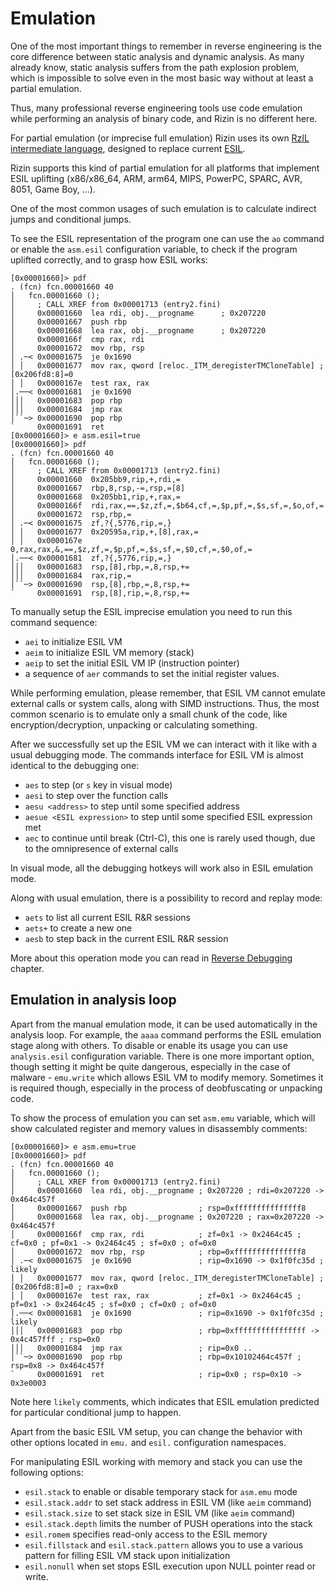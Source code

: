 # Emulation

One of the most important things to remember in reverse engineering is
the core difference between static analysis and dynamic analysis. As many already
know, static analysis suffers from the path explosion problem, which is impossible
to solve even in the most basic way without at least a partial emulation.

Thus, many professional reverse engineering tools use code emulation while
performing an analysis of binary code, and Rizin is no different here.

For partial emulation (or imprecise full emulation) Rizin uses its own [RzIL intermediate language](../disassembling/rzil.md), designed
to replace current [ESIL](../disassembling/esil.md).

Rizin supports this kind of partial emulation for all platforms that
implement ESIL uplifting (x86/x86_64, ARM, arm64, MIPS, PowerPC, SPARC, AVR, 8051, Game Boy, ...).

One of the most common usages of such emulation is to calculate
indirect jumps and conditional jumps.

To see the ESIL representation of the program one can use the `ao` command or enable the `asm.esil` configuration
variable, to check if the program uplifted correctly, and to grasp how ESIL works:

```
[0x00001660]> pdf
. (fcn) fcn.00001660 40
│   fcn.00001660 ();
│     ; CALL XREF from 0x00001713 (entry2.fini)
│     0x00001660  lea rdi, obj.__progname      ; 0x207220
│     0x00001667  push rbp
│     0x00001668  lea rax, obj.__progname      ; 0x207220
│     0x0000166f  cmp rax, rdi
│     0x00001672  mov rbp, rsp
│ .─< 0x00001675  je 0x1690
│ │   0x00001677  mov rax, qword [reloc._ITM_deregisterTMCloneTable] ; [0x206fd8:8]=0
│ │   0x0000167e  test rax, rax
│.──< 0x00001681  je 0x1690
│││   0x00001683  pop rbp
│││   0x00001684  jmp rax
│``─> 0x00001690  pop rbp
`     0x00001691  ret
[0x00001660]> e asm.esil=true
[0x00001660]> pdf
. (fcn) fcn.00001660 40
│   fcn.00001660 ();
│     ; CALL XREF from 0x00001713 (entry2.fini)
│     0x00001660  0x205bb9,rip,+,rdi,=
│     0x00001667  rbp,8,rsp,-=,rsp,=[8]
│     0x00001668  0x205bb1,rip,+,rax,=
│     0x0000166f  rdi,rax,==,$z,zf,=,$b64,cf,=,$p,pf,=,$s,sf,=,$o,of,=
│     0x00001672  rsp,rbp,=
│ .─< 0x00001675  zf,?{,5776,rip,=,}
│ │   0x00001677  0x20595a,rip,+,[8],rax,=
│ │   0x0000167e  0,rax,rax,&,==,$z,zf,=,$p,pf,=,$s,sf,=,$0,cf,=,$0,of,=
│.──< 0x00001681  zf,?{,5776,rip,=,}
│││   0x00001683  rsp,[8],rbp,=,8,rsp,+=
│││   0x00001684  rax,rip,=
│``─> 0x00001690  rsp,[8],rbp,=,8,rsp,+=
`     0x00001691  rsp,[8],rip,=,8,rsp,+=
```

To manually setup the ESIL imprecise emulation you need to run this command sequence:

- `aei` to initialize ESIL VM
- `aeim` to initialize ESIL VM memory (stack)
- `aeip` to set the initial ESIL VM IP (instruction pointer)
- a sequence of `aer` commands to set the initial register values.

While performing emulation, please remember, that ESIL VM cannot emulate external calls
or system calls, along with SIMD instructions. Thus, the most common scenario is to
emulate only a small chunk of the code, like encryption/decryption, unpacking or
calculating something.

After we successfully set up the ESIL VM we can interact with it like with a usual debugging mode.
The commands interface for ESIL VM is almost identical to the debugging one:

- `aes` to step (or `s` key in visual mode)
- `aesi` to step over the function calls
- `aesu <address>` to step until some specified address
- `aesue <ESIL expression>` to step until some specified ESIL expression met
- `aec` to continue until break (Ctrl-C), this one is rarely used though, due to the omnipresence of external calls

In visual mode, all the debugging hotkeys will work also in ESIL emulation mode.

Along with usual emulation, there is a possibility to record and replay mode:

- `aets` to list all current ESIL R&R sessions
- `aets+` to create a new one
- `aesb` to step back in the current ESIL R&R session

More about this operation mode you can read in [Reverse Debugging](../debugger/revdebug.md) chapter.

## Emulation in analysis loop

Apart from the manual emulation mode, it can be used automatically in the analysis loop.
For example, the `aaaa` command performs the ESIL emulation stage along with others.
To disable or enable its usage you can use `analysis.esil` configuration variable.
There is one more important option, though setting it might be quite dangerous,
especially in the case of malware - `emu.write` which allows ESIL VM to modify memory.
Sometimes it is required though, especially in the process of deobfuscating or unpacking code.

To show the process of emulation you can set `asm.emu` variable, which will show calculated
register and memory values in disassembly comments:

```
[0x00001660]> e asm.emu=true
[0x00001660]> pdf
. (fcn) fcn.00001660 40
│   fcn.00001660 ();
│     ; CALL XREF from 0x00001713 (entry2.fini)
│     0x00001660  lea rdi, obj.__progname ; 0x207220 ; rdi=0x207220 -> 0x464c457f
│     0x00001667  push rbp                ; rsp=0xfffffffffffffff8
│     0x00001668  lea rax, obj.__progname ; 0x207220 ; rax=0x207220 -> 0x464c457f
│     0x0000166f  cmp rax, rdi            ; zf=0x1 -> 0x2464c45 ; cf=0x0 ; pf=0x1 -> 0x2464c45 ; sf=0x0 ; of=0x0
│     0x00001672  mov rbp, rsp            ; rbp=0xfffffffffffffff8
│ .─< 0x00001675  je 0x1690               ; rip=0x1690 -> 0x1f0fc35d ; likely
│ │   0x00001677  mov rax, qword [reloc._ITM_deregisterTMCloneTable] ; [0x206fd8:8]=0 ; rax=0x0
│ │   0x0000167e  test rax, rax           ; zf=0x1 -> 0x2464c45 ; pf=0x1 -> 0x2464c45 ; sf=0x0 ; cf=0x0 ; of=0x0
│.──< 0x00001681  je 0x1690               ; rip=0x1690 -> 0x1f0fc35d ; likely
│││   0x00001683  pop rbp                 ; rbp=0xffffffffffffffff -> 0x4c457fff ; rsp=0x0
│││   0x00001684  jmp rax                 ; rip=0x0 ..
│``─> 0x00001690  pop rbp                 ; rbp=0x10102464c457f ; rsp=0x8 -> 0x464c457f
`     0x00001691  ret                     ; rip=0x0 ; rsp=0x10 -> 0x3e0003
```

Note here `likely` comments, which indicates that ESIL emulation predicted for particular
conditional jump to happen.

Apart from the basic ESIL VM setup, you can change the behavior with other options located
in `emu.` and `esil.` configuration namespaces.

For manipulating ESIL working with memory and stack you can use the following options:

- `esil.stack` to enable or disable temporary stack for `asm.emu` mode
- `esil.stack.addr` to set stack address in ESIL VM (like `aeim` command)
- `esil.stack.size` to set stack size in ESIL VM (like `aeim` command)
- `esil.stack.depth` limits the number of PUSH operations into the stack
- `esil.romem` specifies read-only access to the ESIL memory
- `esil.fillstack` and `esil.stack.pattern` allows you to use a various pattern for filling ESIL VM
	stack upon initialization
- `esil.nonull` when set stops ESIL execution upon NULL pointer read or write.

